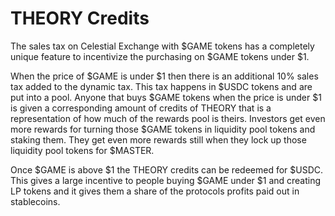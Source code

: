 # THEORY Credits

The sales tax on Celestial Exchange with $GAME tokens has a completely unique feature to incentivize the purchasing on $GAME tokens under $1.

When the price of $GAME is under $1 then there is an additional 10% sales tax added to the dynamic tax. This tax happens in $USDC tokens and are put into a pool. Anyone that buys $GAME tokens when the price is under $1 is given a corresponding amount of credits of THEORY that is a representation of how much of the rewards pool is theirs. Investors get even more rewards for turning those $GAME tokens in liquidity pool tokens and staking them. They get even more rewards still when they lock up those liquidity pool tokens for $MASTER.

Once $GAME is above $1 the THEORY credits can be redeemed for $USDC. This gives a large incentive to people buying $GAME under $1 and creating LP tokens and it gives them a share of the protocols profits paid out in stablecoins.
